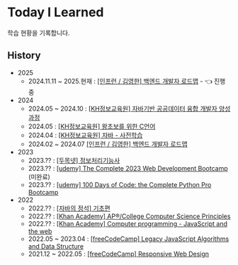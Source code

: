 # Today I Learned

학습 현황을 기록합니다.

## History

- 2025
  - 2024.11.11 ~ 2025.현재 : [[인프런 / 김영한] 백엔드 개발자 로드맵](2025/kyh/README.md) - 👈 진행중
- 2024
  - 2024.05 ~ 2024.10 : [[KH정보교육원] 자바기반 공공데이터 융합 개발자 양성과정](2024/kh/java.md)
  - 2024.05 : [[KH정보교육원] 왕초보를 위한 C언어](2024/kh/c.md)
  - 2024.04 : [[KH정보교육원] 자바 - 사전학습](2024/kh/preJava.md)
  - 2024.02 ~ 2024.07 [[인프런 / 김영한] 백엔드 개발자 로드맵](2025/kyh/old_history.md)
- 2023
  - 2023.?? : [[두목넷] 정보처리기능사](2023/craftsman/README.md)
  - 2023.?? : [[udemy] The Complete 2023 Web Development Bootcamp](2023/udemy/webdev.md) (미완료)
  - 2023.?? : [[udemy] 100 Days of Code: the Complete Python Pro Bootcamp](2023/udemy/python.md)
- 2022
  - 2022.?? : [[자바의 정석] 기초편](2022/jeongseok/README.md)
  - 2022.?? : [[Khan Academy] AP®/College Computer Science Principles](2022/khanacadmy/README.md)
  - 2022.?? : [[Khan Academy] Computer programming - JavaScript and the web](2022/khanacadmy/README.md)
  - 2022.05 ~ 2023.04 : [[freeCodeCamp] Legacy JavaScript Algorithms and Data Structure](2022/freecodecamp/README.md)
  - 2021.12 ~ 2022.05 : [[freeCodeCamp] Responsive Web Design](2022/freecodecamp/README.md)
